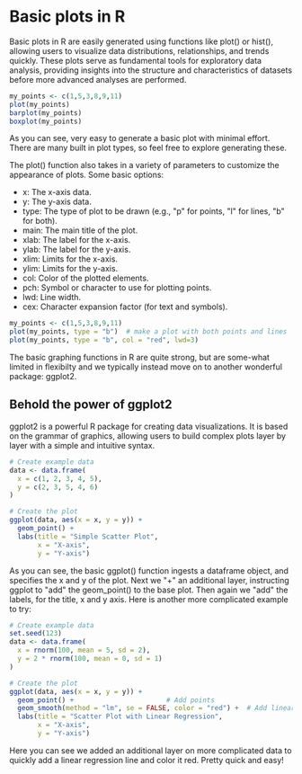 # Basic plots in R

Basic plots in R are easily generated using functions like plot() or hist(), allowing users to visualize data distributions, relationships, and trends quickly. These plots serve as fundamental tools for exploratory data analysis, providing insights into the structure and characteristics of datasets before more advanced analyses are performed.

```R
my_points <- c(1,5,3,8,9,11)
plot(my_points)
barplot(my_points)
boxplot(my_points)
``` 
As you can see, very easy to generate a basic plot with minimal effort. There are many built in plot types, so feel free to explore generating these.

The plot() function also takes in a variety of parameters to customize the appearance of plots. Some basic options:

 - x: The x-axis data.
 - y: The y-axis data.
 - type: The type of plot to be drawn (e.g., "p" for points, "l" for lines, "b" for both).
 - main: The main title of the plot.
 - xlab: The label for the x-axis.
 - ylab: The label for the y-axis.
 - xlim: Limits for the x-axis.
 - ylim: Limits for the y-axis.
 - col: Color of the plotted elements.
 - pch: Symbol or character to use for plotting points.
 - lwd: Line width.
 - cex: Character expansion factor (for text and symbols).

```R
my_points <- c(1,5,3,8,9,11)
plot(my_points, type = "b")  # make a plot with both points and lines
plot(my_points, type = "b", col = "red", lwd=3)
```

The basic graphing functions in R are quite strong, but are some-what limited in flexibilty and we typically instead move on to another wonderful package: ggplot2.

## Behold the power of ggplot2
ggplot2 is a powerful R package for creating data visualizations. It is based on the grammar of graphics, allowing users to build complex plots layer by layer with a simple and intuitive syntax. 

```R
# Create example data
data <- data.frame(
  x = c(1, 2, 3, 4, 5),
  y = c(2, 3, 5, 4, 6)
)

# Create the plot
ggplot(data, aes(x = x, y = y)) + 
  geom_point() +
  labs(title = "Simple Scatter Plot", 
       x = "X-axis", 
       y = "Y-axis")
```

As you can see, the basic ggplot() function ingests a dataframe object, and specifies the x and y of the plot. Next we "+" an additional layer, instructing
ggplot to "add" the geom_point() to the base plot. Then again we "add" the labels, for the title, x and y axis. Here is another more complicated example to try:

```R
# Create example data
set.seed(123)
data <- data.frame(
  x = rnorm(100, mean = 5, sd = 2),
  y = 2 * rnorm(100, mean = 0, sd = 1)
)

# Create the plot
ggplot(data, aes(x = x, y = y)) + 
  geom_point() +                       # Add points
  geom_smooth(method = "lm", se = FALSE, color = "red") +  # Add linear regression line
  labs(title = "Scatter Plot with Linear Regression", 
       x = "X-axis", 
       y = "Y-axis")
```
Here you can see we added an additional layer on more complicated data to quickly add a linear regression line and color it red. Pretty quick and easy!


